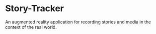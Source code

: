 # Story-Tracker

An augmented reality application for recording stories and media in the context of the real world.
